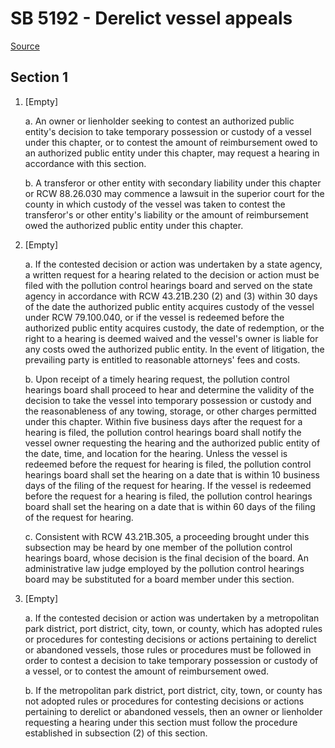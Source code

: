 # SB 5192 - Derelict vessel appeals

[Source](http://lawfilesext.leg.wa.gov/biennium/2023-24/Pdf/Bills/Senate%20Bills/5192.pdf)

## Section 1
1. [Empty]

    a. An owner or lienholder seeking to contest an authorized public entity's decision to take temporary possession or custody of a vessel under this chapter, or to contest the amount of reimbursement owed to an authorized public entity under this chapter, may request a hearing in accordance with this section.

    b. A transferor or other entity with secondary liability under this chapter or RCW 88.26.030 may commence a lawsuit in the superior court for the county in which custody of the vessel was taken to contest the transferor's or other entity's liability or the amount of reimbursement owed the authorized public entity under this chapter.

2. [Empty]

    a. If the contested decision or action was undertaken by a state agency, a written request for a hearing related to the decision or action must be filed with the pollution control hearings board and served on the state agency in accordance with RCW 43.21B.230 (2) and (3) within 30 days of the date the authorized public entity acquires custody of the vessel under RCW 79.100.040, or if the vessel is redeemed before the authorized public entity acquires custody, the date of redemption, or the right to a hearing is deemed waived and the vessel's owner is liable for any costs owed the authorized public entity. In the event of litigation, the prevailing party is entitled to reasonable attorneys' fees and costs.

    b. Upon receipt of a timely hearing request, the pollution control hearings board shall proceed to hear and determine the validity of the decision to take the vessel into temporary possession or custody and the reasonableness of any towing, storage, or other charges permitted under this chapter. Within five business days after the request for a hearing is filed, the pollution control hearings board shall notify the vessel owner requesting the hearing and the authorized public entity of the date, time, and location for the hearing. Unless the vessel is redeemed before the request for hearing is filed, the pollution control hearings board shall set the hearing on a date that is within 10 business days of the filing of the request for hearing. If the vessel is redeemed before the request for a hearing is filed, the pollution control hearings board shall set the hearing on a date that is within 60 days of the filing of the request for hearing.

    c. Consistent with RCW 43.21B.305, a proceeding brought under this subsection may be heard by one member of the pollution control hearings board, whose decision is the final decision of the board. An administrative law judge employed by the pollution control hearings board may be substituted for a board member under this section.

3. [Empty]

    a. If the contested decision or action was undertaken by a metropolitan park district, port district, city, town, or county, which has adopted rules or procedures for contesting decisions or actions pertaining to derelict or abandoned vessels, those rules or procedures must be followed in order to contest a decision to take temporary possession or custody of a vessel, or to contest the amount of reimbursement owed.

    b. If the metropolitan park district, port district, city, town, or county has not adopted rules or procedures for contesting decisions or actions pertaining to derelict or abandoned vessels, then an owner or lienholder requesting a hearing under this section must follow the procedure established in subsection (2) of this section.
